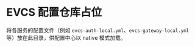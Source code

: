 # EVCS 配置仓库占位

将各服务的配置文件（例如 `evcs-auth-local.yml`、`evcs-gateway-local.yml` 等）放在此目录，供配置中心以 native 模式加载。

